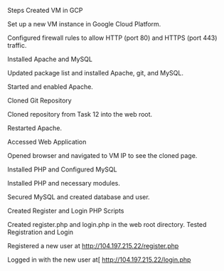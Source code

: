 Steps
Created VM in GCP

Set up a new VM instance in Google Cloud Platform.

Configured firewall rules to allow HTTP (port 80) and HTTPS (port 443) traffic.

Installed Apache and MySQL

Updated package list and installed Apache, git, and MySQL.

Started and enabled Apache.

Cloned Git Repository

Cloned repository from Task 12 into the web root.

Restarted Apache.

Accessed Web Application

Opened browser and navigated to VM IP to see the cloned page.

Installed PHP and Configured MySQL

Installed PHP and necessary modules.

Secured MySQL and created database and user.

Created Register and Login PHP Scripts

Created register.php and login.php in the web root directory.
Tested Registration and Login

Registered a new user at http://104.197.215.22/register.php

Logged in with the new user at[ http://104.197.215.22/login.php
